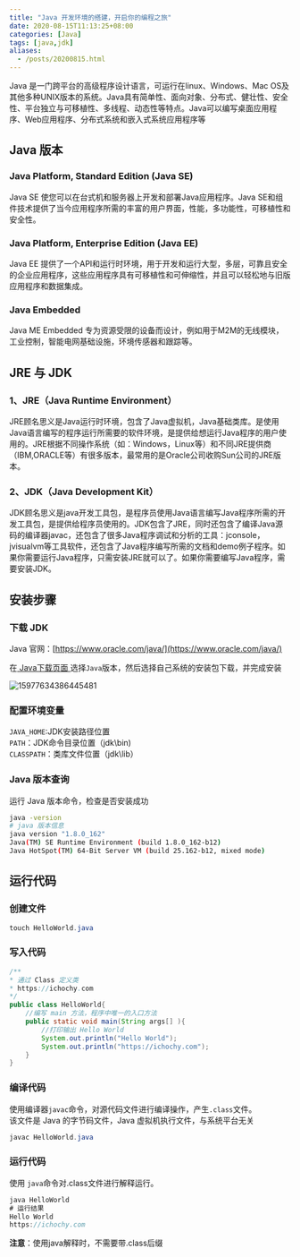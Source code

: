 ```yaml
---
title: "Java 开发环境的搭建，开启你的编程之旅"
date: 2020-08-15T11:13:25+08:00 
categories: [Java] 
tags: [java,jdk]
aliases:
  - /posts/20200815.html
---
```


Java 是一门跨平台的高级程序设计语言，可运行在linux、Windows、Mac OS及其他多种UNIX版本的系统。Java具有简单性、面向对象、分布式、健壮性、安全性、平台独立与可移植性、多线程、动态性等特点。Java可以编写桌面应用程序、Web应用程序、分布式系统和嵌入式系统应用程序等

## Java 版本
### Java Platform, Standard Edition (Java SE)
Java SE 使您可以在台式机和服务器上开发和部署Java应用程序。Java SE和组件技术提供了当今应用程序所需的丰富的用户界面，性能，多功能性，可移植性和安全性。

### Java Platform, Enterprise Edition (Java EE)
Java EE 提供了一个API和运行时环境，用于开发和运行大型，多层，可靠且安全的企业应用程序，这些应用程序具有可移植性和可伸缩性，并且可以轻松地与旧版应用程序和数据集成。

### Java Embedded
Java ME Embedded 专为资源受限的设备而设计，例如用于M2M的无线模块，工业控制，智能电网基础设施，环境传感器和跟踪等。


## JRE 与 JDK
### 1、JRE（Java Runtime Environment）
JRE顾名思义是Java运行时环境，包含了Java虚拟机，Java基础类库。是使用Java语言编写的程序运行所需要的软件环境，是提供给想运行Java程序的用户使用的。JRE根据不同操作系统（如：Windows，Linux等）和不同JRE提供商（IBM,ORACLE等）有很多版本，最常用的是Oracle公司收购Sun公司的JRE版本。

### 2、JDK（Java Development Kit）
JDK顾名思义是java开发工具包，是程序员使用Java语言编写Java程序所需的开发工具包，是提供给程序员使用的。JDK包含了JRE，同时还包含了编译Java源码的编译器javac，还包含了很多Java程序调试和分析的工具：jconsole，jvisualvm等工具软件，还包含了Java程序编写所需的文档和demo例子程序。如果你需要运行Java程序，只需安装JRE就可以了。如果你需要编写Java程序，需要安装JDK。

## 安装步骤

### 下载 JDK
Java 官网：[https://www.oracle.com/java/](https://www.oracle.com/java/)  

在[ Java下载页面 ](https://www.oracle.com/java/technologies/javase-downloads.html)选择`Java`版本，然后选择自己系统的安装包下载，并完成安装

![15977634386445481](https://images.ichochy.com/15977634386445481.png)

### 配置环境变量
`JAVA_HOME`:JDK安装路径位置  
`PATH`：JDK命令目录位置（jdk\bin)  
`CLASSPATH`：类库文件位置（jdk\lib）  

### Java 版本查询
运行 Java 版本命令，检查是否安装成功  
```bash
java -version
# java 版本信息
java version "1.8.0_162"
Java(TM) SE Runtime Environment (build 1.8.0_162-b12)
Java HotSpot(TM) 64-Bit Server VM (build 25.162-b12, mixed mode)
```
## 运行代码
### 创建文件 
```java
touch HelloWorld.java
```

### 写入代码
```java
/**
* 通过 Class 定义类
* https://ichochy.com
*/
public class HelloWorld{
    //编写 main 方法，程序中唯一的入口方法
    public static void main(String args[] ){
        //打印输出 Hello World
        System.out.println("Hello World");
        System.out.println("https://ichochy.com");
    }
}
```
### 编译代码

使用编译器`javac`命令，对源代码文件进行编译操作，产生`.class`文件。  
该文件是 Java 的字节码文件，Java 虚拟机执行文件，与系统平台无关  
```java
javac HelloWorld.java 
```
### 运行代码
使用 `java`命令对.class文件进行解释运行。
```java
java HelloWorld
# 运行结果
Hello World
https://ichochy.com
```
**注意**：使用java解释时，不需要带.class后缀  